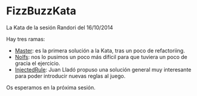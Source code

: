FizzBuzzKata
============

La Kata de la sesión Randori del 16/10/2014

Hay tres ramas:
* [Master](https://github.com/netsaimada/FizzBuzzKata/): es la primera solución a la Kata, tras un poco de refactoriing.
* [NoIfs](https://github.com/netsaimada/FizzBuzzKata/tree/NoIfs): nos lo pusimos un poco más difícil para que tuviera un poco de gracia el ejercicio.
* [InjectedRule](https://github.com/netsaimada/FizzBuzzKata/tree/InjectedRule): Juan Lladó propuso una solución general muy interesante para poder introducir nuevas reglas al juego.

Os esperamos en la próxima sesión.
